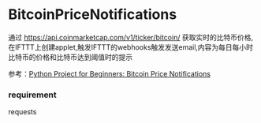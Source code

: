 # BitcoinPriceNotifications

通过 https://api.coinmarketcap.com/v1/ticker/bitcoin/ 获取实时的比特币价格,在IFTTT上创建applet,触发IFTTT的webhooks触发发送email,内容为每日每小时比特币的价格和比特币达到阈值时的提示

参考：[Python Project for Beginners: Bitcoin Price Notifications](https://realpython.com/python-bitcoin-ifttt/)

### requirement
requests
